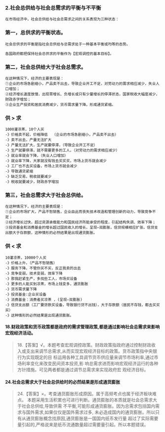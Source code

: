 ### 2.社会总供给与社会总需求的平衡与不平衡
    在市场经济中，社会总供给与社会总需求之间的关系表现为三种状态：

### 第一，总供求的平衡状态。
    社会总供求的平衡是指社会总供给与总需求处于一种基本平衡或均等的态势。
    
    各国政府都把保持社会总供求的平衡作为【宏观调控的基本目标】。
### 第二，社会总供给大于社会总需求。
    在这种情况下，经济的主要表现是：
    ①企业的市场急剧缩小，产品卖不出去，导致企业开工不足，对劳动力的需求相应减少，失业人口增加；
    ②经济增长速度放慢，出现零增长、负增长或只有少量增长的停滞状态，国家税收大幅度减少，财政赤字增加；
    ③企业生产投资和居民消费减少，货币需求量下降，形成通货紧缩。

### 供 > 求    
    1000灌凉茶，10个人买
    -》价格卖不起，价格降低  （企业的市场急剧缩小，产品卖不出去）
    -》卖不出去，产量无法扩大
    -》产量无法扩大，生产就要停滞，（导致企业开工不足）
    -》生产就要停滞，就不需要更多的工人，（对劳动力的需求相应减少）
    -》就业率就会下降，（失业人口增加）
    -》就业率下降，大家就没有钱去买买买，市场上货币就会减少
    -》工厂也不去买设备，市场上货币就会减少
    -》导致通货紧缩
    -》缺乏交易，税收就要减少
    -》税收就要减少，财政赤字增加
    
### 第三，社会总需求大于社会总供给。
    在这种情况下，经济的主要表现是：
    ①企业的市场扩大，产品不愁销售，企业由此而丧失技术改造和管理创新的动力，导致竞争不足；
    ②经济增长过快，超过资源承载能力和国民经济所能承受的程度，引起结构失调、效率下降；
    ③投资基金和消费基金的增长超过国民收入的增长，呈现―双膨胀，信贷规模相应扩张，信贷支
    出额大于存款额，这种情形的必然结果是出现通货膨胀。

### 供 < 求 
    10灌凉茶，10000个人买         
    -》价格上升，（产品不愁销售）
    -》服务下降，不管你买不买，反正我卖的出去  
    -》竞争变弱，技术变弱，效率下降  
    -》那我赶紧生产，多找些工人，市场买设备  
    -》更多的人能买到凉茶，市场上钱变多，通货膨胀 
    -》货币需求量下降  
    -》投资基金:企业买设备  
    -》消费基金：消费者买凉茶 ，(呈现―双膨胀)
    -》信贷支出额（工厂要贷款买设备，导致银行贷不出钱），大于存款额（居民不存钱，都去买买买）  
    -》这种情形的必然结果是出现通货膨胀。  


#### 18.财政政策和货币政策都是政府的需求管理政策,都是通过影响社会总需求来影响宏观经济活动。
>   18.【答案】√。本题考查宏观调控政策。财政政策指政府通过控制财政收
    入或支出来调节总需求,从而实现宏观经济目标的政策。货币政策指中央银行为实现既定的目
    标运用各种工具调节货币供应量来调节市场利率,通过市场利率变化来改变民间资本投资,影
    响总需求进而影响宏观经济运行的各种方针措施。可见两者都是通过调节总需求来实现政府宏
    观经济目标。


#### 24.社会总需求大于社会总供给时的必然结果是形成通货膨胀
>   24.【答案】×。考查通货膨胀形成原因。属于高频考点也属于经济板块难点。
    本题采用生活积累也可进行判断。通货膨胀的本质就是社会总需求大于社会总供给,导致供需
    不平衡,可能形成通货膨胀。因为总需求包括国内需求与国外需求,如果仅仅是国外需求过多,
    未必造成国内的通货膨胀。所以只有从通货膨胀概念找原因,通货膨胀是一国国内纸币发行量
    超过了实际需要量引起的,严格说来是纸币流通数量超过需要量引起。所以本题错误。



















    